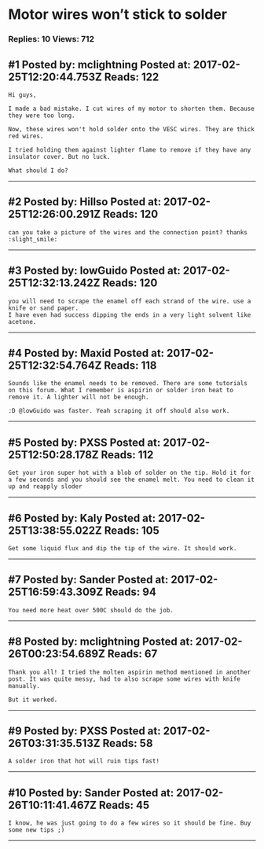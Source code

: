 # Motor wires won&rsquo;t stick to solder

### Replies: 10 Views: 712

## \#1 Posted by: mclightning Posted at: 2017-02-25T12:20:44.753Z Reads: 122

```
Hi guys,

I made a bad mistake. I cut wires of my motor to shorten them. Because they were too long.

Now, these wires won't hold solder onto the VESC wires. They are thick red wires. 

I tried holding them against lighter flame to remove if they have any insulator cover. But no luck.

What should I do?
```

---
## \#2 Posted by: Hillso Posted at: 2017-02-25T12:26:00.291Z Reads: 120

```
can you take a picture of the wires and the connection point? thanks :slight_smile:
```

---
## \#3 Posted by: lowGuido Posted at: 2017-02-25T12:32:13.242Z Reads: 120

```
you will need to scrape the enamel off each strand of the wire. use a knife or sand paper.
I have even had success dipping the ends in a very light solvent like acetone.
```

---
## \#4 Posted by: Maxid Posted at: 2017-02-25T12:32:54.764Z Reads: 118

```
Sounds like the enamel needs to be removed. There are some tutorials on this forum. What I remember is aspirin or solder iron heat to remove it. A lighter will not be enough.

:D @lowGuido was faster. Yeah scraping it off should also work.
```

---
## \#5 Posted by: PXSS Posted at: 2017-02-25T12:50:28.178Z Reads: 112

```
Get your iron super hot with a blob of solder on the tip. Hold it for a few seconds and you should see the enamel melt. You need to clean it up and reapply sloder
```

---
## \#6 Posted by: Kaly Posted at: 2017-02-25T13:38:55.022Z Reads: 105

```
Get some liquid flux and dip the tip of the wire. It should work.
```

---
## \#7 Posted by: Sander Posted at: 2017-02-25T16:59:43.309Z Reads: 94

```
You need more heat over 500C should do the job.
```

---
## \#8 Posted by: mclightning Posted at: 2017-02-26T00:23:54.689Z Reads: 67

```
Thank you all! I tried the molten aspirin method mentioned in another post. It was quite messy, had to also scrape some wires with knife manually. 

But it worked.
```

---
## \#9 Posted by: PXSS Posted at: 2017-02-26T03:31:35.513Z Reads: 58

```
A solder iron that hot will ruin tips fast!
```

---
## \#10 Posted by: Sander Posted at: 2017-02-26T10:11:41.467Z Reads: 45

```
I know, he was just going to do a few wires so it should be fine. Buy some new tips ;)
```

---
